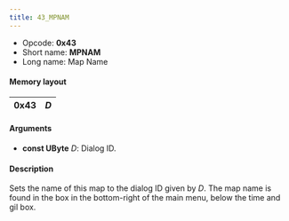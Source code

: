 ```yaml
---
title: 43_MPNAM
---
```


- Opcode: **0x43**
- Short name: **MPNAM**
- Long name: Map Name

#### Memory layout

| 0x43 | *D* |
|------|-----|

#### Arguments

- **const UByte** *D*: Dialog ID.

#### Description

Sets the name of this map to the dialog ID given by *D*. The map name is found in the box in the bottom-right of the main menu, below the time and gil box.
